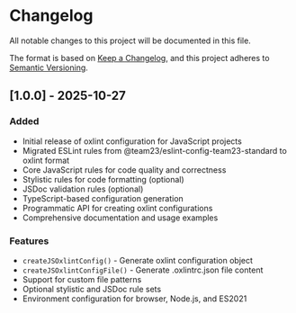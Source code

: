 # Changelog

All notable changes to this project will be documented in this file.

The format is based on [Keep a Changelog](https://keepachangelog.com/en/1.0.0/),
and this project adheres to [Semantic Versioning](https://semver.org/spec/v2.0.0.html).

## [1.0.0] - 2025-10-27

### Added

- Initial release of oxlint configuration for JavaScript projects
- Migrated ESLint rules from @team23/eslint-config-team23-standard to oxlint format
- Core JavaScript rules for code quality and correctness
- Stylistic rules for code formatting (optional)
- JSDoc validation rules (optional)
- TypeScript-based configuration generation
- Programmatic API for creating oxlint configurations
- Comprehensive documentation and usage examples

### Features

- `createJSOxlintConfig()` - Generate oxlint configuration object
- `createJSOxlintConfigFile()` - Generate .oxlintrc.json file content
- Support for custom file patterns
- Optional stylistic and JSDoc rule sets
- Environment configuration for browser, Node.js, and ES2021
